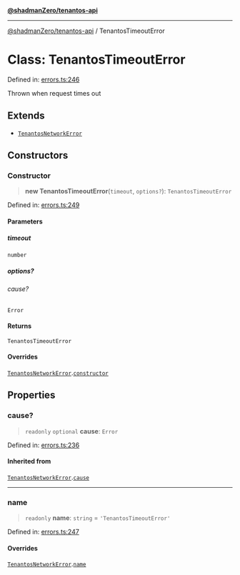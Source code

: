 [**@shadmanZero/tenantos-api**](../README.md)

***

[@shadmanZero/tenantos-api](../globals.md) / TenantosTimeoutError

# Class: TenantosTimeoutError

Defined in: [errors.ts:246](https://github.com/shadmanZero/tenantos-api/blob/a3061c31c45f4aa1cfaa0e889df3cea522a254ad/src/errors.ts#L246)

Thrown when request times out

## Extends

- [`TenantosNetworkError`](TenantosNetworkError.md)

## Constructors

### Constructor

> **new TenantosTimeoutError**(`timeout`, `options?`): `TenantosTimeoutError`

Defined in: [errors.ts:249](https://github.com/shadmanZero/tenantos-api/blob/a3061c31c45f4aa1cfaa0e889df3cea522a254ad/src/errors.ts#L249)

#### Parameters

##### timeout

`number`

##### options?

###### cause?

`Error`

#### Returns

`TenantosTimeoutError`

#### Overrides

[`TenantosNetworkError`](TenantosNetworkError.md).[`constructor`](TenantosNetworkError.md#constructor)

## Properties

### cause?

> `readonly` `optional` **cause**: `Error`

Defined in: [errors.ts:236](https://github.com/shadmanZero/tenantos-api/blob/a3061c31c45f4aa1cfaa0e889df3cea522a254ad/src/errors.ts#L236)

#### Inherited from

[`TenantosNetworkError`](TenantosNetworkError.md).[`cause`](TenantosNetworkError.md#cause)

***

### name

> `readonly` **name**: `string` = `'TenantosTimeoutError'`

Defined in: [errors.ts:247](https://github.com/shadmanZero/tenantos-api/blob/a3061c31c45f4aa1cfaa0e889df3cea522a254ad/src/errors.ts#L247)

#### Overrides

[`TenantosNetworkError`](TenantosNetworkError.md).[`name`](TenantosNetworkError.md#name)
